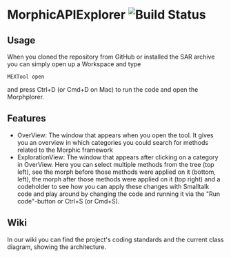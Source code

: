 # MorphicAPIExplorer ![Build Status](https://github.com/hpi-swa-teaching/MorphicAPIExplorer/workflows/CI/badge.svg?branch=dev)

## Usage
When you cloned the repository from GitHub or installed the SAR archive you can simply open up a Workspace and type
```smalltalk
MEXTool open
```
and press Ctrl+D (or Cmd+D on Mac) to run the code and open the Morphplorer.

## Features
- OverView: The window that appears when you open the tool. It gives you an overview in which categories you could search for methods related to the Morphic framework
- ExplorationView: The window that appears after clicking on a category in OverView. Here you can select multiple methods from the tree (top left), see the morph before those methods were applied on it (bottom, left), the morph after those methods were applied on it (top right) and a codeholder to see how you can apply these changes with Smalltalk code and play around by changing the code and running it via the "Run code"-button or Ctrl+S (or Cmd+S).

## Wiki
In our wiki you can find the project's coding standards and the current class diagram, showing the architecture.
